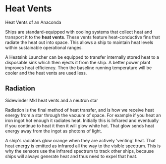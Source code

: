 # Heat Vents
Heat Vents of an Anaconda
 		 	 

Ships are standard-equipped with cooling systems that collect heat and transport it to the **heat vents**. These vents feature heat-conductive fins that radiate the heat out into space. This allows a ship to maintain heat levels within sustainable operational ranges. 

A Heatsink Launcher can be equipped to transfer internally stored heat to a disposable sink which then ejects it from the ship. A better power plant improves heat efficiency. Then the baseline running temperature will be cooler and the heat vents are used less.

## Radiation

 	 	 	 		 			 		 		 		 			
Sidewinder MkI heat vents and a neutron star
 		 	 

Radiation is the final method of heat transfer, and is how we receive heat energy from a star through the vacuum of space. For example if you heat an iron ingot hot enough it radiates heat. Initially this is Infrared and eventually if you continue to heat it then it will glow white hot. That glow sends heat energy away from the ingot as photons of light. 

A ship's radiators glow orange when they are actively 'venting' heat. That heat energy is emitted as infrared all the way to the visible spectrum. This is why the sensors use the infrared spectrum to track other ships, because ships will always generate heat and thus need to expel that heat.